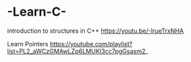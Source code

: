 # -Learn-C-
introduction to structures in C++
https://youtu.be/-IrueTrxNHA


Learn Pointers
https://youtube.com/playlist?list=PL2_aWCzGMAwLZp6LMUKI3cc7pgGsasm2_

